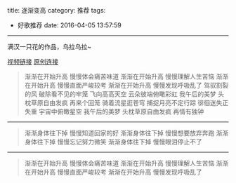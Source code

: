 title: 逐渐变高
category: 推荐
tags:
  - 好歌推荐
date: 2016-04-05 13:57:59
---

满汉一只花的作品，乌拉乌拉~
<!-- more -->
[视频链接][1]
[原创连接][2]
> 渐渐在开始升高
慢慢体会痛苦味道
渐渐在开始升高
慢慢理解人生苦恼
渐渐在开始升高
慢慢直面严峻较考
渐渐在开始升高
慢慢发现呼吸乱了
驾驭割裂的风
破除看不见的牢笼
飞向高高天空
云朵彼端俯瞰彩虹
我午后的美梦
头枕草原自由发疯
再来个回笼
骑着流星逛苍穹
捕捉月亮不定行踪
徘徊迷失正失重
宇宙中俯瞰星空
我午后的美梦
头枕草原自由发疯
再情有独钟
***
>渐渐身体往下掉
慢慢知道回家的好
渐渐身体往下掉
慢慢想要放弃奔跑
渐渐身体往下掉
慢慢忘记努力微笑
渐渐身体往下掉
慢慢眼泪停止不了
***
>渐渐在开始升高
慢慢体会痛苦味道
渐渐在开始升高
慢慢理解人生苦恼
渐渐在开始升高
慢慢直面严峻较考
渐渐在开始升高
慢慢发现呼吸乱了


  [1]: http://www.bilibili.com/video/av3749663/ "视频链接"
  [2]: http://music.163.com/#/song?id=33891703 "原创链接"
